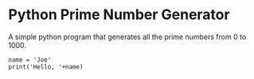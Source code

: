 # Python Prime Number Generator

A simple python program that generates all the prime numbers from 0 to 1000.

```
name = 'Joe'
print('Hello, '+name)
```
